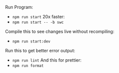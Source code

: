 Run Program:
- ```npm run start```
20x faster:
- ```npm run start -- -b swc```

Compile this to see changes live without recompiling:
- ```npm run start:dev```

Run this to get better error output:
- ```npm run lint```
And this for prettier:
- ```npm run format```


